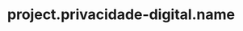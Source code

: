 ---
unique-name: privacidade-digital
type: initiative
title: project.privacidade-digital.name
description: project.privacidade-digital.desc
launch-date: 2019
website: https://www.privacidade.digital/
git-url:
license-url:
founders: ["labb", "vinnie", "reginildo"]
pinned: true
hidden: false
layout: project
color1: green
color2: yellow
---